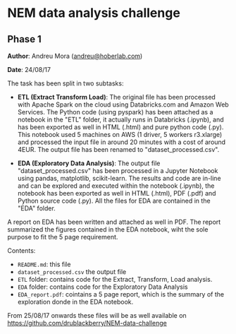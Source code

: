 <h1> NEM data analysis challenge </h1>

<h2> Phase 1 </h2>

<b>Author</b>: Andreu Mora (andreu@hoberlab.com)

<b>Date</b>: 24/08/17


The task has been split in two subtasks: 

* <b>ETL (Extract Transform Load)</b>: The original file has been processed with Apache Spark on the cloud using Databricks.com and Amazon Web Services. The Python code (using pyspark) has been attached as a notebook in the "ETL" folder, it actually runs in Databricks (.ipynb), and has been exported as well in HTML (.html) and pure python code (.py). This notebook used 5 machines on AWS (1 driver, 5 workers r3.xlarge) and processed the input file in around 20 minutes with a cost of around 4EUR. The output file has been renamed to "dataset_processed.csv".

* <b>EDA (Exploratory Data Analysis)</b>: The output file "dataset_processed.csv" has been processed in a Jupyter Notebook using pandas, matplotlib, scikit-learn. The results and code are in-line and can be explored and executed within the notebook (.ipynb), the notebook has been exported as well in HTML (.html), PDF (.pdf) and Python source code (.py). All the files for EDA are contained in the "EDA" folder.

A report on EDA has been written and attached as well in PDF. The report summarized the figures contained in the EDA notebook, wiht the sole purpose to fit the 5 page requirement.

Contents:
- `README.md`: this file
- `dataset_processed.csv` the output file
- `ETL` folder: contains code for the Extract, Transform, Load analysis.
- `EDA` folder: contains code for the Exploratory Data Analysis
- `EDA_report.pdf`: cointains a 5 page report, which is the summary of the exploration donde in the EDA notebook.

From 25/08/17 onwards these files will be as well available on https://github.com/drublackberry/NEM-data-challenge
